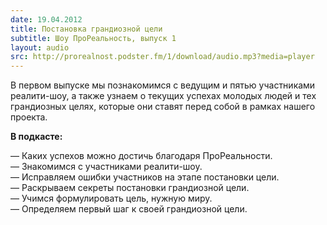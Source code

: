 ```yaml
---
date: 19.04.2012
title: Постановка грандиозной цели
subtitle: Шоу ПроРеальность, выпуск 1
layout: audio
src: http://prorealnost.podster.fm/1/download/audio.mp3?media=player
---
```


В первом выпуске мы познакомимся с ведущим и пятью участниками реалити-шоу, а также узнаем о текущих успехах молодых людей и тех грандиозных целях, которые они ставят перед собой в рамках нашего проекта. 

**В подкасте:**

— Каких успехов можно достичь благодаря ПроРеальности.  
— Знакомимся с участниками реалити-шоу.  
— Исправляем ошибки участников на этапе постановки цели.   
— Раскрываем секреты постановки грандиозной цели.  
— Учимся формулировать цель, нужную миру.  
— Определяем первый шаг к своей грандиозной цели.   
